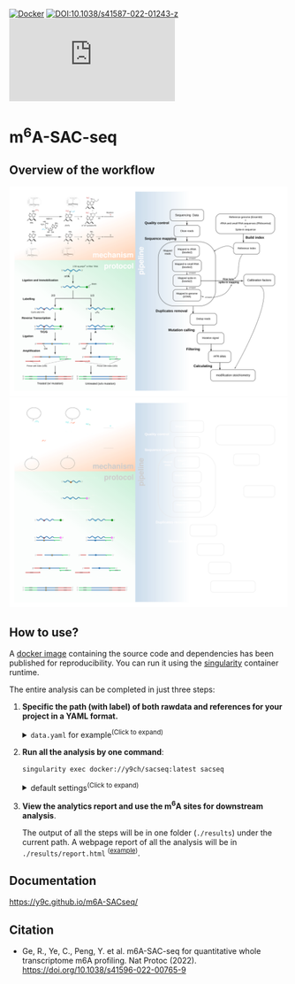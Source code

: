 [![Docker](https://img.shields.io/docker/pulls/y9ch/sacseq.svg)](https://hub.docker.com/r/y9ch/sacseq)
[![DOI:10.1038/s41587-022-01243-z](https://zenodo.org/badge/DOI/10.1038/s41596-022-00765-9.svg)](https://doi.org/10.1038/s41596-022-00765-9)
[![Citation Badge](https://api.juleskreuer.eu/citation-badge.php?doi=10.1038/s41596-022-00765-9)](https://www.nature.com/articles/s41596-022-00765-9/metrics)

# m<sup>6</sup>A-SAC-seq

## Overview of the workflow

<p align="center">
  <a href="https://y9c.github.io/m6A-SACseq/Introduction#gh-light-mode-only">
    <img src="./docs/scheme.svg" />
  </a>
  <a href="https://y9c.github.io/m6A-SACseq/Introduction#gh-dark-mode-only">
    <img src="./docs/scheme_dark.svg" />
  </a>
</p>

## How to use?

A [docker image](https://hub.docker.com/r/y9ch/sacseq) containing the source code and dependencies has been published for reproducibility. You can run it using the [singularity](https://sylabs.io/singularity) container runtime.

The entire analysis can be completed in just three steps:

1. **Specific the path (with label) of both rawdata and references for your project in a YAML format.**

   <details>
     <summary><code>data.yaml</code> for example<sup>(Click to expand)</sup></summary>

   ```yaml
   samples:
     HeLa-WT:
       input:
         rep1:
           - R1: ./rawdata/HeLa-WT-polyA-input-rep1-run1_R1.fq.gz
             R2: ./rawdata/HeLa-WT-polyA-input-rep1-run1_R2.fq.gz
           - R1: ./rawdata/HeLa-WT-polyA-input-rep1-run2_R1.fq.gz
             R2: ./rawdata/HeLa-WT-polyA-input-rep1-run2_R2.fq.gz
         rep2:
           - R1: ./rawdata/HeLa-WT-polyA-input-rep2-run1_R1.fq.gz
             R2: ./rawdata/HeLa-WT-polyA-input-rep2-run1_R2.fq.gz
           - R1: ./rawdata/HeLa-WT-polyA-input-rep2-run2_R1.fq.gz
             R2: ./rawdata/HeLa-WT-polyA-input-rep2-run2_R2.fq.gz
       treated:
         rep1:
           - R1: ./rawdata/HeLa-WT-polyA-treated-rep1-run1_R1.fq.gz
             R2: ./rawdata/HeLa-WT-polyA-treated-rep1-run1_R2.fq.gz
           - R1: ./rawdata/HeLa-WT-polyA-treated-rep1-run2_R1.fq.gz
             R2: ./rawdata/HeLa-WT-polyA-treated-rep1-run2_R2.fq.gz
         rep2:
           - R1: ./rawdata/HeLa-WT-polyA-treated-rep2-run1_R1.fq.gz
             R2: ./rawdata/HeLa-WT-polyA-treated-rep2-run1_R2.fq.gz
           - R1: ./rawdata/HeLa-WT-polyA-treated-rep2-run2_R1.fq.gz
             R2: ./rawdata/HeLa-WT-polyA-treated-rep2-run2_R2.fq.gz
   references:
     spike:
       fa: ./ref/spike_expand.fa
       bt2: ./ref/spike_expand
     spikeN:
       fa: ./ref/spike_degenerate.fa
       blast: ./ref/spike_degenerate
     rRNA:
       fa: ./ref/Homo_sapiens.GRCh38.rRNA.fa
       bt2: ./ref/Homo_sapiens.GRCh38.rRNA
     smallRNA:
       fa: ./ref/Homo_sapiens.GRCh38.smallRNA.fa
       bt2: ./ref/Homo_sapiens.GRCh38.smallRNA
     genome:
       fa: ./ref/Homo_sapiens.GRCh38.genome.fa
       star: ./ref/Homo_sapiens.GRCh38.genome
       gtf: ./ref/Homo_sapiens.GRCh38.genome.gtf
       gtf_collapse: ./ref/Homo_sapiens.GRCh38.genome.collapse.gtf
     contamination:
       fa: ./ref/contamination.fa
       bt2: ./ref/contamination
   ```

   _Read the [documentation](https://y9c.github.io/m6A-SACseq/Run-the-pipeline.html#refer-rawdata-and-references-in-the-configuration-file) on how to customize._

   </details>

2. **Run all the analysis by one command**:

   ```bash
   singularity exec docker://y9ch/sacseq:latest sacseq
   ```

    <details>
      <summary>default settings<sup>(Click to expand)</sup></summary>

   - default config file: `data.yaml`
   - default output dir: `./results`
   - default jobs in parallel: `48`

   _Read the [documentation](https://y9c.github.io/m6A-SACseq/Run-the-pipeline.html#customized-analysis-parameters) on how to customize._

   </details>

3. **View the analytics report and use the m<sup>6</sup>A sites for downstream analysis**.

   The output of all the steps will be in one folder (`./results`) under the current path. A webpage report of all the analysis will be in `./results/report.html` <sup>([example](https://y9c.github.io/m6A-SACseq/demo_output.html))</sup>.

## Documentation

https://y9c.github.io/m6A-SACseq/

## Citation

- Ge, R., Ye, C., Peng, Y. et al. m6A-SAC-seq for quantitative whole transcriptome m6A profiling. Nat Protoc (2022). https://doi.org/10.1038/s41596-022-00765-9
